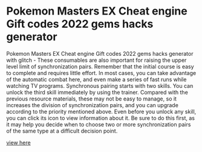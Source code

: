 # Pokemon Masters EX Cheat engine Gift codes 2022 gems hacks generator

Pokemon Masters EX Cheat engine Gift codes 2022 gems hacks generator with glitch - These consumables are also important for raising the upper level limit of synchronization pairs. Remember that the initial course is easy to complete and requires little effort. In most cases, you can take advantage of the automatic combat here, and even make a series of fast runs while watching TV programs. Synchronous pairing starts with two skills. You can unlock the third skill immediately by using the trainer. Compared with the previous resource materials, these may not be easy to manage, so it increases the division of synchronization pairs, and you can upgrade according to the priority mentioned above. Even before you unlock any skill, you can click its icon to view information about it. Be sure to do this first, as it may help you decide when to choose two or more synchronization pairs of the same type at a difficult decision point.

<a href="https://watermod.icu/pokemon-masters-ex/">view here</a>

